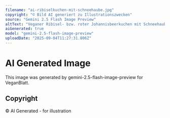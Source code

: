 ```yaml
---
filename: "ai-ribiselkuchen-mit-schneehaube.jpg"
copyright: "© Bild AI generiert zu Illustrationszwecken"
source: "Gemini 2.5 Flash Image Preview"
altText: "Veganer Ribisel- bzw. roter Johannisbeerkuchen mit Schneehaube"
aiGenerated: true
model: "gemini-2.5-flash-image-preview"
uploadDate: "2025-09-04T11:27:31.806Z"
---
```


# AI Generated Image

This image was generated by gemini-2.5-flash-image-preview for VeganBlatt.

## Copyright
© AI Generated - for illustration
